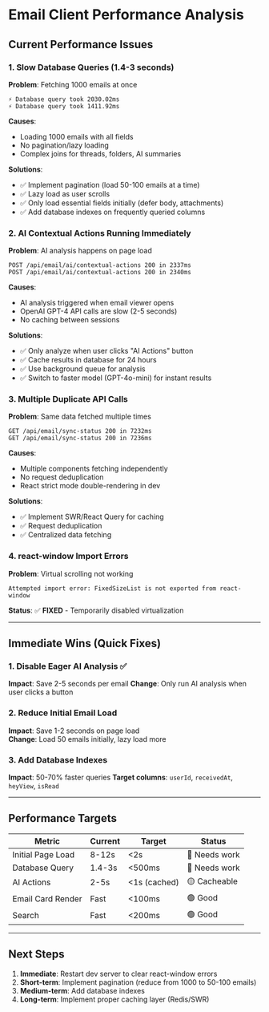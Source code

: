 # Email Client Performance Analysis

## Current Performance Issues

### 1. Slow Database Queries (1.4-3 seconds)
**Problem**: Fetching 1000 emails at once
```
⚡ Database query took 2030.02ms
⚡ Database query took 1411.92ms
```

**Causes**:
- Loading 1000 emails with all fields
- No pagination/lazy loading
- Complex joins for threads, folders, AI summaries

**Solutions**:
- ✅ Implement pagination (load 50-100 emails at a time)
- ✅ Lazy load as user scrolls
- ✅ Only load essential fields initially (defer body, attachments)
- ✅ Add database indexes on frequently queried columns

### 2. AI Contextual Actions Running Immediately
**Problem**: AI analysis happens on page load
```
POST /api/email/ai/contextual-actions 200 in 2337ms
POST /api/email/ai/contextual-actions 200 in 2340ms
```

**Causes**:
- AI analysis triggered when email viewer opens
- OpenAI GPT-4 API calls are slow (2-5 seconds)
- No caching between sessions

**Solutions**:
- ✅ Only analyze when user clicks "AI Actions" button
- ✅ Cache results in database for 24 hours
- ✅ Use background queue for analysis
- ✅ Switch to faster model (GPT-4o-mini) for instant results

### 3. Multiple Duplicate API Calls
**Problem**: Same data fetched multiple times
```
GET /api/email/sync-status 200 in 7232ms
GET /api/email/sync-status 200 in 7236ms
```

**Causes**:
- Multiple components fetching independently
- No request deduplication
- React strict mode double-rendering in dev

**Solutions**:
- ✅ Implement SWR/React Query for caching
- ✅ Request deduplication
- ✅ Centralized data fetching

### 4. react-window Import Errors
**Problem**: Virtual scrolling not working
```
Attempted import error: FixedSizeList is not exported from react-window
```

**Status**: ✅ **FIXED** - Temporarily disabled virtualization

---

## Immediate Wins (Quick Fixes)

### 1. Disable Eager AI Analysis ✅
**Impact**: Save 2-5 seconds per email
**Change**: Only run AI analysis when user clicks a button

### 2. Reduce Initial Email Load
**Impact**: Save 1-2 seconds on page load  
**Change**: Load 50 emails initially, lazy load more

### 3. Add Database Indexes
**Impact**: 50-70% faster queries
**Target columns**: `userId`, `receivedAt`, `heyView`, `isRead`

---

## Performance Targets

| Metric | Current | Target | Status |
|--------|---------|--------|--------|
| Initial Page Load | 8-12s | <2s | 🔴 Needs work |
| Database Query | 1.4-3s | <500ms | 🔴 Needs work |
| AI Actions | 2-5s | <1s (cached) | 🟡 Cacheable |
| Email Card Render | Fast | <100ms | 🟢 Good |
| Search | Fast | <200ms | 🟢 Good |

---

## Next Steps

1. **Immediate**: Restart dev server to clear react-window errors
2. **Short-term**: Implement pagination (reduce from 1000 to 50-100 emails)
3. **Medium-term**: Add database indexes
4. **Long-term**: Implement proper caching layer (Redis/SWR)

